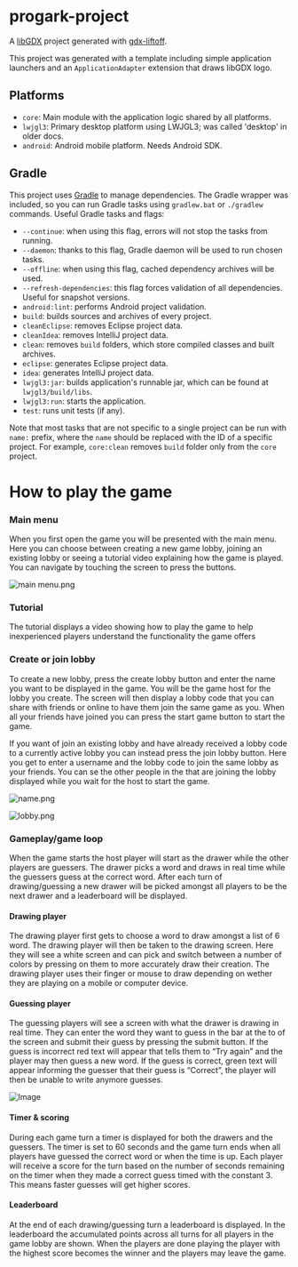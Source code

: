 # progark-project

A [libGDX](https://libgdx.com/) project generated with [gdx-liftoff](https://github.com/libgdx/gdx-liftoff).

This project was generated with a template including simple application launchers and an `ApplicationAdapter` extension that draws libGDX logo.

## Platforms

- `core`: Main module with the application logic shared by all platforms.
- `lwjgl3`: Primary desktop platform using LWJGL3; was called 'desktop' in older docs.
- `android`: Android mobile platform. Needs Android SDK.

## Gradle

This project uses [Gradle](https://gradle.org/) to manage dependencies.
The Gradle wrapper was included, so you can run Gradle tasks using `gradlew.bat` or `./gradlew` commands.
Useful Gradle tasks and flags:

- `--continue`: when using this flag, errors will not stop the tasks from running.
- `--daemon`: thanks to this flag, Gradle daemon will be used to run chosen tasks.
- `--offline`: when using this flag, cached dependency archives will be used.
- `--refresh-dependencies`: this flag forces validation of all dependencies. Useful for snapshot versions.
- `android:lint`: performs Android project validation.
- `build`: builds sources and archives of every project.
- `cleanEclipse`: removes Eclipse project data.
- `cleanIdea`: removes IntelliJ project data.
- `clean`: removes `build` folders, which store compiled classes and built archives.
- `eclipse`: generates Eclipse project data.
- `idea`: generates IntelliJ project data.
- `lwjgl3:jar`: builds application's runnable jar, which can be found at `lwjgl3/build/libs`.
- `lwjgl3:run`: starts the application.
- `test`: runs unit tests (if any).

Note that most tasks that are not specific to a single project can be run with `name:` prefix, where the `name` should be replaced with the ID of a specific project.
For example, `core:clean` removes `build` folder only from the `core` project.


# How to play the game

### Main menu

When you first open the game you will be presented with the main menu. Here you can choose between creating a new game lobby, joining an existing lobby or seeing a tutorial video explaining how the game is played. You can navigate by touching the screen to press the buttons.

![main menu.png](attachment:4e5957a4-45d9-47f2-ac1d-8d0e0899b14f:main_menu.png)

### Tutorial

The tutorial displays a video showing how to play the game to help inexperienced players understand the functionality the game offers

### Create or join lobby

To create a new lobby, press the create lobby button and enter the name you want to be displayed in the game. You will be the game host for the lobby you create. The screen will then display a lobby code that you can share with friends or online to have them join the same game as you. When all your friends have joined you can press the start game button to start the game.

If you want of join an existing lobby and have already received a lobby code to a currently active lobby you can instead press the join lobby button. Here you get to enter a username and the lobby code to join the same lobby as your friends. You can se the other people in the that are joining the lobby displayed while you wait for the host to start the game.

![name.png](attachment:21e02268-1ad0-45ad-86a8-7b64d549cefe:name.png)

![lobby.png](attachment:c654458f-1570-43fc-9023-1a7a83805e79:lobby.png)

### Gameplay/game loop

When the game starts the host player will start as the drawer while the other players are guessers. The drawer picks a word and draws in real time while the guessers guess at the correct word. After each turn of drawing/guessing a new drawer will be picked amongst all players to be the next drawer and a leaderboard will be displayed.

#### Drawing player

The drawing player first gets to choose a word to draw amongst a list of 6 word. The drawing player will then be taken to the drawing screen. Here they will see a white screen and can pick and switch between a number of colors by pressing on them to more accurately draw their creation. The drawing player uses their finger or mouse to draw depending on wether they are playing on a mobile or computer device.

#### Guessing player

The guessing players will see a screen with what the drawer is drawing in real time. They can enter the word they want to guess in the bar at the to of the screen and submit their guess by pressing the submit button. If the guess is incorrect red text will appear that tells them to “Try again” and the player may then guess a new word. If the guess is correct, green text will appear informing the guesser that their guess is “Correct”, the player will then be unable to write anymore guesses.

![Image](https://github.com/user-attachments/assets/713a4cfa-d8df-40d7-9cf8-d1d34f5036a3)

#### Timer & scoring

During each game turn a timer is displayed for both the drawers and the guessers. The timer is set to 60 seconds and the game turn ends when all players have guessed the correct word or when the time is up. Each player will receive a score for the turn based on the number of seconds remaining on the timer when they made a correct guess timed with the constant 3. This means faster guesses will get higher scores.

#### Leaderboard

At the end of each drawing/guessing turn a leaderboard is displayed. In the leaderboard the accumulated points across all turns for all players in the game lobby are shown. When the players are done playing the player with the highest score becomes the winner and the players may leave the game.

